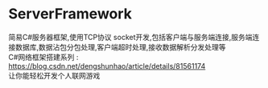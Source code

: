 # ServerFramework
简易C#服务器框架,使用TCP协议 socket开发,包括客户端与服务端连接,服务端连接数据库,数据沾包分包处理,客户端超时处理,接收数据解析分发处理等<br>
 C#网络框架搭建系列 : https://blog.csdn.net/dengshunhao/article/details/81561174 <br>
让你能轻松开发个人联网游戏
 
